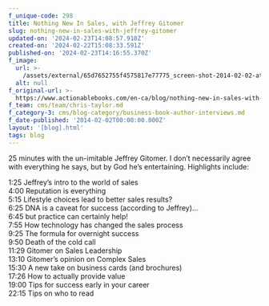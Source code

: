 ```yaml
---
f_unique-code: 298
title: Nothing New In Sales, with Jeffrey Gitomer
slug: nothing-new-in-sales-with-jeffrey-gitomer
updated-on: '2024-02-23T14:08:57.910Z'
created-on: '2024-02-22T15:08:33.591Z'
published-on: '2024-02-23T14:16:55.370Z'
f_image:
  url: >-
    /assets/external/65d7652755f4575817e77775_screen-shot-2014-02-02-at-6.01.36-PM.png
  alt: null
f_original-url: >-
  https://www.actionablebooks.com/en-ca/blog/nothing-new-in-sales-with-jeffrey-gitomer/
f_team: cms/team/chris-taylor.md
f_category-3: cms/blog-category/business-book-author-interviews.md
f_date-published: '2014-02-02T00:00:00.000Z'
layout: '[blog].html'
tags: blog
---
```


25 minutes with the un-imitable Jeffrey Gitomer. I don’t necessarily agree with everything he says, but by God he’s entertaining. Highlights include:

1:25 Jeffrey’s intro to the world of sales  
4:00 Reputation is everything  
5:15 Lifestyle choices lead to better sales results?  
6:25 DNA is a caveat for success (according to Jeffrey)…  
6:45 but practice can certainly help!  
7:55 How technology has changed the sales process  
9:25 The formula for overnight success  
9:50 Death of the cold call  
11:29 Gitomer on Sales Leadership  
13:10 Gitomer’s opinion on Complex Sales  
15:30 A new take on business cards (and brochures)  
17:26 How to actually provide value  
19:00 Tips for success early in your career  
22:15 Tips on who to read
